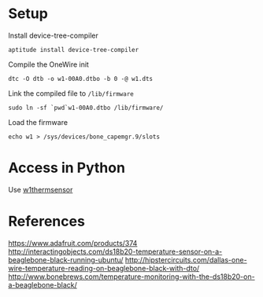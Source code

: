 # Setup
Install device-tree-compiler

    aptitude install device-tree-compiler

Compile the OneWire init

    dtc -O dtb -o w1-00A0.dtbo -b 0 -@ w1.dts

Link the compiled file to `/lib/firmware`

    sudo ln -sf `pwd`w1-00A0.dtbo /lib/firmware/

Load the firmware

    echo w1 > /sys/devices/bone_capemgr.9/slots

# Access in Python
Use [w1thermsensor](https://github.com/timofurrer/w1thermsensor)

# References
https://www.adafruit.com/products/374
http://interactingobjects.com/ds18b20-temperature-sensor-on-a-beaglebone-black-running-ubuntu/
http://hipstercircuits.com/dallas-one-wire-temperature-reading-on-beaglebone-black-with-dto/
http://www.bonebrews.com/temperature-monitoring-with-the-ds18b20-on-a-beaglebone-black/
